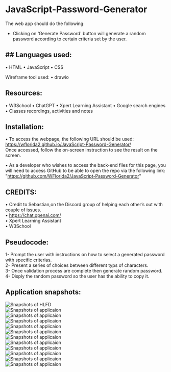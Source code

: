 # JavaScript-Password-Generator

The web app should do the following:
- Clicking on ‘Generate Password' button will generate a random password according to certain criteria set by the user.    

## ## Languages used:
• HTML • JavaScript • CSS

Wireframe tool used:
• drawio

## Resources:
• W3School • ChatGPT • Xpert Learning Assistant • Google search engines • Classes recordings, activities and notes

## Installation:
• To access the webpage, the following URL should be used: https://wflorida2.github.io/JavaScript-Password-Generator/  
Once accessed, follow the on-screen instruction to see the result on the screen.

• As a developer who wishes to access the back-end files for this page, you will need to access GitHub to be able to open the repo via the following link: "https://github.com/WFlorida2/JavaScript-Password-Generator"  

## CREDITS:
• Credit to Sebastian,on the Discord group of helping each other’s out with couple of issues.  
• https://chat.openai.com/  
• Xpert Learning Assistant  
• W3School  

## Pseudocode:

1- Prompt the user with instructions on how to select a generated password with specific criterias.  
2- Present a series of choices between different typs of characters.  
3- Once validation process are complete then generate random password.  
4- Disply the random password so the user has the ability to copy it.  

## Application snapshots:  
![Snapshots of HLFD](./assets/HighLevelDesign/High%20level%20functional%20design.png)  
![Snapshots of applicaion](./assets/images/Screenshot%202023-12-30%20at%2015.18.09.png)  
![Snapshots of applicaion](./assets/images/Screenshot%202023-12-30%20at%2015.18.26.png)  
![Snapshots of applicaion](./assets/images/Screenshot%202023-12-30%20at%2015.18.50.png)  
![Snapshots of applicaion](./assets/images/Screenshot%202023-12-30%20at%2015.19.01.png)  
![Snapshots of applicaion](./assets/images/Screenshot%202023-12-30%20at%2015.19.11.png)  
![Snapshots of applicaion](./assets/images/Screenshot%202023-12-30%20at%2015.19.20.png)  
![Snapshots of applicaion](./assets/images/Screenshot%202023-12-30%20at%2015.19.27.png)  
![Snapshots of applicaion](./assets/images/Screenshot%202023-12-30%20at%2015.19.39.png)  
![Snapshots of applicaion](./assets/images/Screenshot%202023-12-30%20at%2015.20.08.png)  
![Snapshots of applicaion](./assets/images/Screenshot%202023-12-30%20at%2015.20.18.png)  
![Snapshots of applicaion](./assets/images/Screenshot%202023-12-30%20at%2015.22.46.png)  


